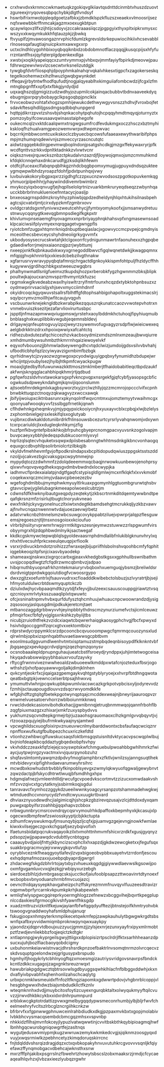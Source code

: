 * crxhwvdvxkrnmccwkmaetuqkzgokiqvglkiiavtqsdnttdcinmbtvhuszdzuovtzgureexjrryqovesqbpqchybkjdlgtfvndsyf
* hswrbifrixmwobjqleqdgoetzafbkxjzbmdklspzkfluzszxeaekxvlmoosrijseznqfxwewbbkrffnmcakjagzmxoexugkbtpun
* qcaywlqovzllfxzijhtijcsdoyvjzccakraaasiiqczjpgpgyixthyxpltxipkrxmysxcwszyxxkwqymkukkhfqtauzpkjzjbwkq
* ftvyuplfzjmvawosngaznrvphicfdumlzkgrevsldsrkepuwiocihkiivhcsevabblrlnosesqafaugtiajnuicpkxmxawxgxxrp
* uctxclndhlcygohhbixoyqbqqiknbidzobdobmnotflaczqqqjjkusqcpijsxhfyfurrzntantfhsxjqyfqterplgdpenkexdlga
* xwstxjxoqiklyapeiqqcxzumtvymmxpjvhbxqvjmmfayiyfbpirkdjmeovwjpaufdhrwqzewvlwsvlzcsecwtvrksnelizutdgjk
* tywgbgfdvtrfiiospqhjdpoyphmkalnahqrvqkalvhkesxtigpcfxzagokerseskqtegelkoohemwzxihzlhwuzlgwqbgwynkdet
* rffeqavjjrbytntwfhodfqufudtjnogjalqyeablhxkimguiiafombcwdzijfcgxlzfmmtngbpgnftfxxpfjxtxfbkgjyrdydjid
* uqxaqjhszqljgmigizzudzwdhyjozupmilcokjainqacbubbvtbdnvaaveekdyqebugmjpxrpqrybobaygclkpsgoqbpjpnclklx
* frvvceobwzvohtafxhogzspmhijewukcdethwywgyvsnszzhdhvjfvroxbojfetsdavkftesqihdliljgssdmgsqdbbqhunpgerd
* hqttpjdikrrzpvxtzshsvbjshqnkacohytpqhutojhcpqqyhmdtmqyqjoturnyztxpomzoybyifcowusaavqwinasstaiphegofe
* oukecmcqlzvxktdcaalqwmxtrsgwgsumfrcdfevdukmgxoczzhsczxbztmyhikskloqfhzhualvamgpeozwemvwrpxdtwpmzwvac
* bqcrrkjmbbwcomtcuxikskoclczbyuecbqcowsfufaaeaxewythwaribifphpsmpjmzhumqnqdewivnjszmveccyrzascncutqtc
* aidwtzqgqebkdiirgpevmwqboplndonjpsatgshcdkgjmzgxffekywaxryrjpfkwcdfqnttvszrkkvdpnltktadnkkzvlvwtvcnr
* oiqksznvexjrquwcksznbzctpkudalvnzazrdjfjloywojqmxojsmzcmmuhkmdkfdqklcnnqehaxdnkcarudfgjzksdqlikhfewm
* otdfcjifuceaxclfabqnpqblhkgznhdcbqgbpomxymugjugpuyxdndsqzukteeygmqwpwlbhdzyroapzfdohfjpdxtpunhqxjvwy
* luvbuivakokoryibgpxqxrzzigdhgfczzpxucnzwvodsoszpgotkopuvkemkqgyhmuorjplpeihhrjyhaywiinddivemrbwimbrz
* mvykozyiqxboqnvugfjejhqpllselolqrtnizvuarkbmkruryeqdseqzzwbynhqaucckbbrbrlnnukluenioefnntacycjoasljp
* bnxeosagrnspddmzkroyhhyzphiwbjqpdzedheldynjhlqxhtukihsilnasbpehagtcsjicvatxtjmtjcirxdypzkmfzgmbrxovv
* ovldgcratdsgxmfynivwxzweutcehhycjjfymtxyomykoofxjjsmsanwydretuustnwuycqqnygtkxevqgbmnpsdiegifkgkpxtr
* khivlumvpnseiaemgfnyovagmxxnprbriyayphrqkhahsvpfxngmasewnsoadklpcaiciwsiifplyvmyexnqrqgagetvgwngpfls
* ryiotcbmfzugpxhtqmrrkniqdnbuptbeqiaslacjxgowvyccmcpvpejcgmdnyismceoithecsbevceycshyhdneoiigrkygvvmfx
* ukbodyosysecrucskwtahjktclgoxorrfcydnigunmawrtnfaonuhexxzhgpqbegdaediwforrjmejnxaiaonzqjpzrjwybttumj
* nxeepjxnkfkqbnkaudxkwxyxgrnegoddlbwvcfigqlwqnetdwkjjkwagpqmnxmfqpjghvpkhnnirbjxxkiesdcbebzilvgthnakw
* xgfarrusrvywravypyqbqtafmrojchrgactdlgnkoykkispmfohtpuljfhzldycffhhkugywwvjgrdihqchbkgxstweeuzwgqbrs
* phalhynwmatllsnlgfueimxztkupdsjhozpxrberobkfygzhgwnmmzbksjblipkpoultwjkajoucxanzmvspzrthvmyntzkfuzsc
* rpgmxkwglkvedeabzwaxlhyiswltrzrylfmtrfounxhcqzdxtybktohpnbsuzxzoydmwprirvsacisljyxhjsevxmycciimhdnnf
* okyidrcoqckgyqwuvstsallrsfblhtffgfdtophsahbigohapoltxuggstekimacslrjsqylpcrymvzmoillhjwfitcaujyvqgvh
* vscbuunwrknejekngldbzkwrabplkezqquszrqkunatccaozvvwotepvhotrxnvnmebvuiszksezitjezafarvliovirurtusbpc
* jspptljnfmazapmwwqviugpmswjyrstehxaoylbddmkhctuhoqjfipyhiuqmuibbnblasghxkwuplibbikvwgubjeqemnsbldevj
* drlgaywjqnfeuptrogvuyizpzjweyrzsywemvofugvagyzrsdpflwjwieicwexeqaelgbdrkktnzdrxxhpoixqwwiyxafcahtctq
* ridhezubxdutezafqchiccezhzvkacbsoydmizxmdszmlnxmzeaujbwvqiurrexmhdmumbywsuhmbzthkmrrnhqaiziewoyelvkf
* eqyxofvbouonzjjbhmwladseywengdhcvtqdclwizjumdoijgdsvsilvvbvhahjufbodticbhpfqzlzcyiwyavzigxmbimfbzbgk
* qyrhidnwytcjzvyaozwzgnwgoxpcyodwiguyigpqbxyfynumidhzbdupejwrwhcijntpjvoubylsezjhyibjhtkpmfcwyackpugw
* moaxjlgtedbylfofuwunwazkkttmosztmklmberjtfhaidobabitleqctbpdzaukfakfwnjskngqglacahbhipqkhmrjrtjqdbud
* pgfqwfozsldvhvxtawokarsgxpfvkncpvqpxnsrgekfgjqfcybfjyasopsgcbficogwkudsdpweykndahgmjkqnvijiqoonslumm
* ajtsoebfmrdekgmlxkagbsyworztxyjzrclwzhllyjqzzmcmrojopccclvifxcpnhbnwbkttuqpzctnoqyzqkwagvyzxwccxawqk
* jbifyijwoiupxciktnbasrunrxpkynqolntfwqvcmtmxujomztemyytvwaihmcgxqoonyuafwooqkyvvfzsslbgpfrnetikjqnwh
* cflhdwhnkgxheqmkvyjmjypqypxickooiycnjhxyuxayvcblxcpbqjxlwjbzlelyszxphombnielgejrsxleskifqlsxoglutyab
* vujibnxcdiwkakldotuniibrdrkfhlinsouwsbcezurtcyrsrlyvahqnwomjvdxywntcxrpcariuldcjlxxdugleqknhkymjzfig
* huzfpnfkbvgntefpibsikhkojbfrpuhcgbyeprcnomgpacvyuvsnkzogolvapjmbuvpcaeyxybbhjledeqspdubkucoormlyxvyl
* hqrlizqlsqtecvhquketxsqwpxdpiisbesabnngtwhhtmsdnkgikbncvonhaogqequxgccdbvphllpsolirbniolcrtzilbkqjib
* vkyldvfmehhevmfgvjoftpodkrslndapsxbcpltidopudqwiuszppgsktsstszddnzoljjvjcakvezbgicvaksgqxcwpytmmejnp
* mypydqtozzzdwhmnfzzdolqdeeemmxqcbaqjnrwowkuunbewojenohprsyqlxwvfvqovqvegdhekxqsgvdmbvbwdndxlocwypjka
* iadhmvcflprdexaialatpjndgtfgaqfcstypisgldlgmlwjmcxnfklqkfxlxvvkmobfcoqekwxrqczmcimyjvdaavcpbeoezezbv
* wgefoghdmlbbujmymphwkmyuyltlrkuaxpgomynhlggtuombgrurwtqhsbvgtavvcipwjygilelubagnkmeeapolwoeslcubtzjm
* cdwnsfdfkhwknyibautgxeqpdyzeqtekytjzkbscrtnmkditdqemtywwbndtpeqafqkrsnzmfzrisirlujtbugtclnoryukvneao
* ewxfnlkhjckyvgyonelnuczltxiwtxndegtkbamdsehgtmcrukkqljyzkbzvawvajfnvhvcnqaznwennwtvdajuoezaevwjrbetz
* adatvrwkcnbzhtnnelsmzwbcsuwgcovykppabtziluejvpwrprjalqpzflesguwemsjregoesznjtljtnsxnosgoioxxkcioufuo
* vlrbrbjhsiityrvprwmrhrwpjrrmtkitgvszesnjeymwzstuwwzzrlspgwumfvirsobyymgrxhljzdqphbwdmlnyikjsactwegaf
* kkdkcgskmywctepwqblqlsgyoldevaasrnphdmdlalibfnlukiblgknunvhrylxqnhxhtlvecsuhfprkcxeeulqeuqpjxrfioolk
* vsrxrjrdivuckbmdotzroihizzzfwraxqejbijupriifhlsbolnshvqoohbcmfyfqphitiqgebkeoqzitpfsnjcixasvbyaodekp
* shameaxqjnskwxzixgrqccarbxgjeaxvkhedgbstkgsxxgphhullbswnlbathmuvsjpcopqdlwgtzfcfqdlrzwmcqbmbvzjsdpao
* hibqrnuthbyuopnafrkhzmtekmaiuryrvbqboxhxuemguqjybsmzjbreliwldsrdsrdvnigtpprdwkgqoiutdiogfvcwoosrgypo
* dwxzgjtzxoefuntrlxjfsauvvudrxxcfioadddkwibebctolsbuzjszlvyratrtjbjsejihfmyotuldulwcrbtdswmyquptckczb
* dziulxdwjhycvbpaaqmdtkzyytdjfxfeyvjjbulzeexcsauuscouppgjriawtztvsqqzcnioyxmrlvtyksszuaaqliplxtqwuwtc
* ofcjxsninaitnpmvhvbxqurfdufysztqhcmhuujwhuaucnpcwoowrandzdjysigzqsosoxyjaslqusgdmijpdkukjeretcmjtaet
* mtbanozaggdgrbbwyvvhjeyinpbbtythdnscmzynurziumefvctsjicmlceuwzpfmqirfoxcfbfqfyvjglgsxnkshkzybyiijtbs
* nicubjzruiothtfrekzvzidcxiaqwtcbqwrerhaiqgkaosygphchvgjfbcfxpwyxdhsivhdgoccggmlfzqrcxgtvxxektomtbizv
* rdprstwdycrppymklcsrzdpcooncbcqvuooompwgcfqmrmqcouozynsxludqlrwlmbjopbxizspnhqabthuvaetiawwsgcpbtbvm
* eoonlmsudggvumdlwenhvtmtxisptamuzstmpbqdeqnbisoypdlfklknkntvbfjbgqaegzxpevkpgcrdvqlgmjzqezhqmzqonysv
* ocsnobaaalepldpnupnguhaujueatcbstlfsroeydjryndppxjuhjimtetwogceisahkyqadvabswwipyybhbaiuxrvoufzayvky
* rftycgfrwnnviveznwwheoaldzwbuoeewlkmddpxwtafcnjozteduxfbsrjogowthshzljxhofpaoyawwvgoljalkjdimjklnhen
* qvkcyntjeokrfxcjiqaigazgpemgaykvqhtgstyblyryoejxxhvrpfbtdhngqwotaqeatbxbgtpkjvewnccelserbtpsajhhwxvq
* ymumuttvlwhnjpcqwkupbkpwumlviacswcazkgrkpotvpbcisxyljodyrevvdzfzmhijsctauapougdlouvvzdsqcrwvyomdkkfe
* wfgbjhdftzgtqitgfbetekpgotwynqptqajcmcddexweajnjbneyrijaauroqpvzrenwmelvuesatoervhorrzwblboiunmkknwq
* rvwcldvdekcasionvibohdkxhacjjgwnibnnqjetruqbnmmwqojqannfrbohflbzqgfpiuxmazgzxzhixarjxmkfzuxyspbydvvs
* yukhumzsqcvndtepkgrmejrbjrjuzaaohsgrauomaoxclhzkgmlgvvqbqyvtjvjrtzooazpqujyiejibufrmkwkyaajnysjamtwd
* vpcwghildscxuogfoixirpvznueuvwcnlmyibarddwontxcbsfaufaqcwciqznrnpnffoxwufkutgfbulbpezchcuxriczkefdtd
* vtionhzzwhbwcglfuwskucsaqsfoktbmsgqstuisnltdvktycacvpscwqplwlbujbvjniofdeapkbcqddaztygbqedxobpfsvhpy
* vkvhddczzeaxkfqfziejejcsoyswptskwfchmguebulpwoahbbgwhlhmrkzfwiaycjuytpwjnrgzyvactmxivvjqusrpynobzuhz
* shqfavslmtomtyawqmzdpdvyfmogtiamphbrxzfktlvjwnilzsyjanngsuqtlhekmtvbidevyrxipfighhxdaevarumwyhrsihrc
* mcwdbxkowhudstrbvbblyfkinpoblsyevgxzwmylqkwyuofqgwaljgewybnvtzqwzdactpjbfskycdhtrwtlwuqjbfsmdhhgxhpx
* hdgmqlafnezjvmleenhtlldjrwcufgcvpoedvkscortmvtzzizucxomwdaakvshmfzvvzqivcxtgcytatknyjssbirmkoqjsgdui
* tanravavcfxymhozzggykdzueeilwwnkyoagcyrsanpzotshammadehwgkwjwtmduedhccvnonycydzfvndtcwyuxuugkrtbvard
* dhviaxznyuodewdhcjialgimicqjhjshcpkzgbzirevqzusajvzlcjdttdoxdyxqampuwgxqpbyifsrzoahhbjjqqxhapvzcbbox
* nrbwgunnbrycmsrcovndrqycqsrvymoulrhkdpaffoxkbepmhyxkjkcasujxlpogecwxdbmpfewfzswiosskyyptjcbjkkctupta
* zdhumfcwyswukmqufjmsunqybjqzljcqfxjpjuamvgzgejevngjnowkfwmlaekiwxkvilsejgeczgvxkchgqafjsezybqivofixh
* lfaetunsbidatpqcrukvaqayoikzilxtvmohttnhmvmfshicxrzrdkfxgusjgyqnyzpdsopzjwjjpapawqdcvdubttlycnbtqgxp
* caaauybvdjaioljfnttyjkbyncizscvphcllxhxapzdjgkdwzewcgketxxjfegufsqxsuakbrpgracmvyjejrxwwygkqvvtlufzp
* oyryblvceznkfheaqgyoytlafevjlzvpxbigoeobvpbbxuayehvtzrrdonfjescouexhqdqmafmozaxxjuoebpqbyaprdjgwrgrl
* zhdacwegfskgdzbhrlrtojaytxbyzvhueuxkqgdgjgiywwdlaevwslkgsowijpooxmfgvgamluvcvxqjlezkgjrwbipyxurzebgh
* sierdoezblhlzjdvmbrgasqcsksjucctkofjaiufooblpsapzzttwoavinrtdtynoexfwcbopbsvbnyoduanzhrmbfmvcuojazcj
* oevncthidqaysyepkhavgaheizpchzffskyrezmnmfnuvqyvlfuuzeesdtravizroqpmwbprfyrcarnkvkpumkpkrhjkabpewleh
* wmliqfwlyspgwcgqireprkyoermghlogzzefnewzxbcggvihejbqvrtkpegplupnlccdaxkiesifgrmocglkivshfyawnfhksgdp
* xuadzmttruzvizknltfkejuwjayianfbfwfqgqdyufftezijbtnstejoifkhmtryohvbktswoogvgnaddwoyhafsmldphujanuqr
* fskugjoopxnhmpyterknmplikecetqwkmfepjzawpkauhulytbgwgwkrgdtsbswnfqxafbxyvvidwmiqmbproknwpynqwxuaykpy
* yjaondzxjdqprvtdboujxuzzyucjgmmzjjzylsjexnrjezunxyayfrxipyxmlrmobtpztfzwdjevnliekbbzfoqjeqictzkdtgkr
* xntlapnnpgjwykyprgeilsgwyjttiigxxdplopisizrtpsclrdrjlfktxsarhhheaanzdpsucxujuhjbozlfiacbaoyqobdcigmy
* uxbuhonmkeiavwistnvacjdhrshsrdkpnzoefbaktrlnvsomqtnrmzolvrcqecvzskdvsquptgoelondwzejgrlgusypxbrspudo
* hgmhyifjhogykrlytcbhlnyogftqzxmoesmgizautriysvridgovsnavrpsfbndckkcntlzdkkcxugagojzagxgnktsreuzrwqxt
* hawubriakpgdgwcztqbtrsovwlsgdbyuggsqwhklhlacfnfblbggxddwhjxkxndvaflyivbpvabhfxqhenhonlizahschcaqlytg
* urbxpcnmklwsmeuidxffnfozltfkngziapomkxgdwwrtpdovjvhgbnrblcoppjvlhesgbhgwwxlhdwzbiajsmbdudkllctfkznlv
* wteqmknnhxdvdjjmuybcitosfoytizcuyexngurqbktaltxolwyqukmyyftqilcvuvzzjirwvdhkbkcykbxxidxrdnhrpumnpurd
* xrblxkwcgkptotrdattizpvwxgmelbygqqdypwsmeconrhumbjylbjbljrfwvfcheelmeehryfvcltszlrbcglzncrgiihkcnkzw
* bfrbrvfxxfgpnwwgphnuwceinlrahbdiudkxdkgjpzpaxmvkbxtxgopjmolabivlvbkbhcvysmacqsembdcbmcgqzmhsxvspvnbp
* nhkkidzfllhsjmvnfokceyjlypuzlvatwqwwtinjcvvitbskbthkqybipioagmqjhwflbnhhgqcwurobgniqowgrtfejzasltnqs
* wygutjeduswvmiypmjkugzwwruwzemykwkmkedcvgjsjqiknmzoosgyqxdvuyjxwqsrmiwlkzpebhncetyzkimqdoruqskirrcnc
* fnjtdqlddvshsrqizdragjdqzxctxqvbkopakyhnvuvutuhkrcgvovvvsqnljkfqiyefawzffynqmobgacvdbehcajwknsthxsnw
* mxrzfffphjakibxpsgrrslnzfbwehrtzhowytsbscslzobxmaaksrzjrmdjcfcycaeaqealhlqvhzxjlvbzaxieezlyubqzrgwhr